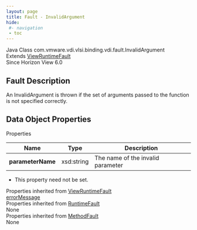 ```yaml
---
layout: page
title: Fault - InvalidArgument
hide:
 #- navigation
 - toc
---
```






Java Class
    com.vmware.vdi.vlsi.binding.vdi.fault.InvalidArgument  
Extends
     [ViewRuntimeFault](vdi.fault.ViewRuntimeFault.md)  
Since 
    Horizon View 6.0

## Fault Description 

An InvalidArgument is thrown if the set of arguments passed to the function is not specified correctly. 

## Data Object Properties

Properties

Name |  Type |  Description   
---|---|---  
**parameterName**|  xsd:string|  The name of the invalid parameter   


 * This property need not be set.

  
Properties inherited from [ViewRuntimeFault](vdi.fault.ViewRuntimeFault.md)  
[errorMessage](vdi.fault.ViewRuntimeFault.md#errorMessage)  
Properties inherited from [RuntimeFault](vmodl.RuntimeFault.md)  
None  
Properties inherited from [MethodFault](vmodl.MethodFault.md)  
None  
  
  
   
  
  

